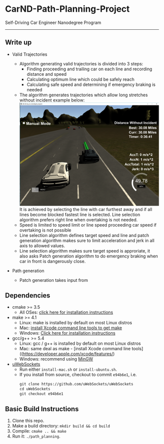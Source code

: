 [//]: # (Image References)

[driveExample]:   ./pictures/drivingExample.PNG "Example Drive"

# CarND-Path-Planning-Project
Self-Driving Car Engineer Nanodegree Program

---

## Write up

* Valid Trajectories
    * Algorithm generating valid trajectories is divided into 3 steps:
        * Finding proceeding and trailing car on each line and recording distance and speed
        * Calculating optimum line which could be safely reach
        * Calculating safe speed and determining if emergency braking is needed
    * The algorithm generates trajectories which allow long stretches without incident example below:
   ![Example Drive][driveExample]
   It is achieved by selecting the line with car furthest away and if all lines become blocked fastest line is selected. Line selection algorithm prefers right line when overtaking is not needed.
    * Speed is limited to speed limit or line speed proceeding car speed if overtaking is not possible
    * Line selection algorithm defines target speed and line and patch generation algorithm makes sure to limit acceleration and jerk in all axis to allowed values.
    * Line selection algorithm makes sure target speed is approriate, it also asks Patch generation algorithm to do emergency braking when car in front is dangerously close.
    
* Path generation 
    * Patch generation takes input from 
 

## Dependencies


* cmake >= 3.5
  * All OSes: [click here for installation instructions](https://cmake.org/install/)
* make >= 4.1
  * Linux: make is installed by default on most Linux distros
  * Mac: [install Xcode command line tools to get make](https://developer.apple.com/xcode/features/)
  * Windows: [Click here for installation instructions](http://gnuwin32.sourceforge.net/packages/make.htm)
* gcc/g++ >= 5.4
  * Linux: gcc / g++ is installed by default on most Linux distros
  * Mac: same deal as make - [install Xcode command line tools]((https://developer.apple.com/xcode/features/)
  * Windows: recommend using [MinGW](http://www.mingw.org/)
* [uWebSockets](https://github.com/uWebSockets/uWebSockets)
  * Run either `install-mac.sh` or `install-ubuntu.sh`.
  * If you install from source, checkout to commit `e94b6e1`, i.e.
    ```
    git clone https://github.com/uWebSockets/uWebSockets 
    cd uWebSockets
    git checkout e94b6e1
    ```


## Basic Build Instructions

1. Clone this repo.
2. Make a build directory: `mkdir build && cd build`
3. Compile: `cmake .. && make`
4. Run it: `./path_planning`.

